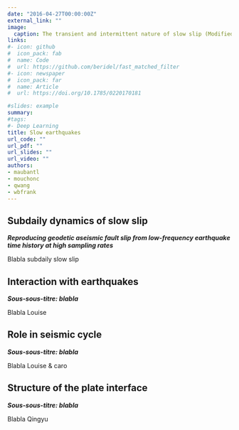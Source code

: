 ```yaml
---
date: "2016-04-27T00:00:00Z"
external_link: ""
image:
  caption: The transient and intermittent nature of slow slip (Modified from Jolivet & Frank, 2020)
links:
#- icon: github
#  icon_pack: fab
#  name: Code
#  url: https://github.com/beridel/fast_matched_filter
#- icon: newspaper
#  icon_pack: far
#  name: Article
#  url: https://doi.org/10.1785/0220170181

#slides: example
summary:
#tags:
#- Deep Learning
title: Slow earthquakes
url_code: ""
url_pdf: ""
url_slides: ""
url_video: ""
authors:
- maubantl
- mouchonc
- qwang
- wbfrank
---
```


## Subdaily dynamics of slow slip
**_Reproducing geodetic aseismic fault slip from low-frequency earthquake time history at high sampling rates_**

Blabla subdaily slow slip


## Interaction with earthquakes
**_Sous-sous-titre: blabla_**

Blabla Louise

## Role in seismic cycle
**_Sous-sous-titre: blabla_**

Blabla Louise & caro

## Structure of the plate interface
**_Sous-sous-titre: blabla_**

Blabla Qingyu
